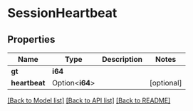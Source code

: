 # SessionHeartbeat

## Properties

Name | Type | Description | Notes
------------ | ------------- | ------------- | -------------
**gt** | **i64** |  | 
**heartbeat** | Option<**i64**> |  | [optional]

[[Back to Model list]](../README.md#documentation-for-models) [[Back to API list]](../README.md#documentation-for-api-endpoints) [[Back to README]](../README.md)



